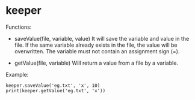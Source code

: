# keeper

Functions:

- saveValue(file, variable, value)
It will save the variable and value in the file. If the same variable already exists in the file, the value will be overwritten. The variable must not contain an assignment sign (=).

- getValue(file, variable)
Will return a value from a file by a variable.

Example:

    keeper.saveValue('eg.txt', 'x', 10)
    print(keeper.getValue('eg.txt', 'x'))
